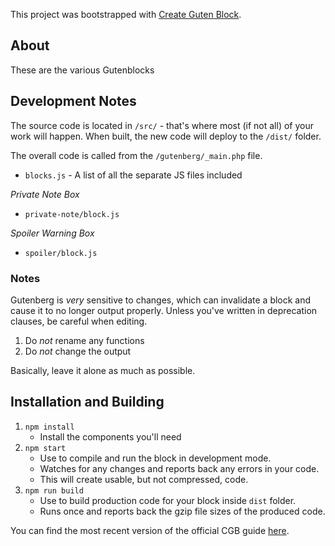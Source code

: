 This project was bootstrapped with [Create Guten Block](https://github.com/ahmadawais/create-guten-block).

## About

These are the various Gutenblocks

## Development Notes

The source code is located in `/src/` - that's where most (if not all) of your work will happen. When built, the new code will deploy to the `/dist/` folder.

The overall code is called from the `/gutenberg/_main.php` file.

* `blocks.js` - A list of all the separate JS files included

_Private Note Box_
* `private-note/block.js`

_Spoiler Warning Box_
* `spoiler/block.js`

### Notes

Gutenberg is _very_ sensitive to changes, which can invalidate a block and cause it to no longer output properly. Unless you've written in deprecation clauses, be careful when editing.

1. Do _not_ rename any functions
2. Do _not_ change the output

Basically, leave it alone as much as possible.

## Installation and Building

1. `npm install`
    - Install the components you'll need
2. `npm start`
    - Use to compile and run the block in development mode.
    - Watches for any changes and reports back any errors in your code.
    - This will create usable, but not compressed, code.
3. `npm run build`
    - Use to build production code for your block inside `dist` folder.
    - Runs once and reports back the gzip file sizes of the produced code.

You can find the most recent version of the official CGB guide [here](https://github.com/ahmadawais/create-guten-block).
